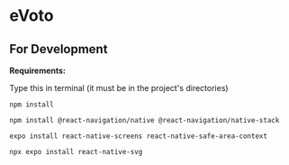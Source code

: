 # eVoto

## For Development

**Requirements:**

Type this in terminal (it must be in the project's directories)

```
npm install

npm install @react-navigation/native @react-navigation/native-stack

expo install react-native-screens react-native-safe-area-context

npx expo install react-native-svg
```